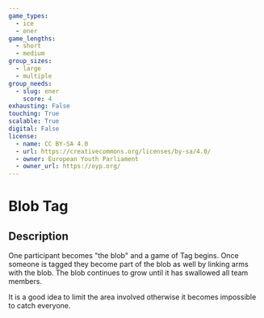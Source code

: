```yaml
---
game_types:
  - ice
  - ener
game_lengths:
  - short
  - medium
group_sizes:
  - large
  - multiple
group_needs:
  - slug: ener
    score: 4
exhausting: False
touching: True
scalable: True
digital: False
license:
  - name: CC BY-SA 4.0
  - url: https://creativecommons.org/licenses/by-sa/4.0/
  - owner: European Youth Parliament
  - owner_url: https://eyp.org/
---
```

# Blob Tag

## Description
One participant becomes "the blob" and a game of Tag begins. Once someone is tagged they become part of the blob as well by linking arms with the blob. The blob continues to grow until it has swallowed all team members.

It is a good idea to limit the area involved otherwise it becomes impossible to catch everyone.
